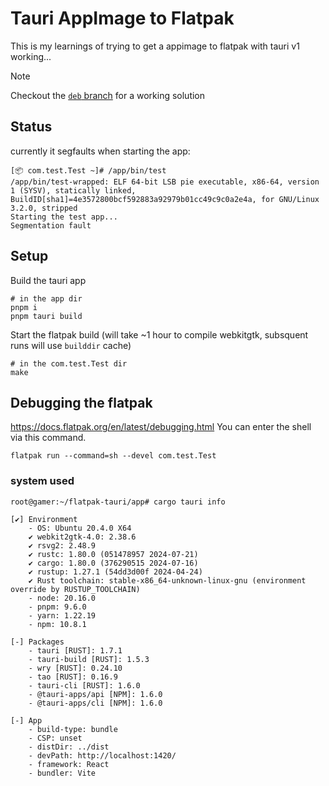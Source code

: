 # Tauri AppImage to Flatpak

This is my learnings of trying to get a appimage to flatpak with tauri v1 working...

> [!NOTE]
> Checkout the [`deb` branch](https://github.com/Hacksore/flatpak-tauri/tree/deb) for a working solution

## Status
currently it segfaults when starting the app:
```
[📦 com.test.Test ~]# /app/bin/test
/app/bin/test-wrapped: ELF 64-bit LSB pie executable, x86-64, version 1 (SYSV), statically linked, BuildID[sha1]=4e3572800bcf592883a92979b01cc49c9c0a2e4a, for GNU/Linux 3.2.0, stripped
Starting the test app...
Segmentation fault
```

## Setup

Build the tauri app
```
# in the app dir
pnpm i
pnpm tauri build
```

Start the flatpak build (will take ~1 hour to compile webkitgtk, subsquent runs will use `builddir` cache)
```
# in the com.test.Test dir
make
```

## Debugging the flatpak
https://docs.flatpak.org/en/latest/debugging.html
You can enter the shell via this command.
```
flatpak run --command=sh --devel com.test.Test
```

### system used

```
root@gamer:~/flatpak-tauri/app# cargo tauri info

[✔] Environment
    - OS: Ubuntu 20.4.0 X64
    ✔ webkit2gtk-4.0: 2.38.6
    ✔ rsvg2: 2.48.9
    ✔ rustc: 1.80.0 (051478957 2024-07-21)
    ✔ cargo: 1.80.0 (376290515 2024-07-16)
    ✔ rustup: 1.27.1 (54dd3d00f 2024-04-24)
    ✔ Rust toolchain: stable-x86_64-unknown-linux-gnu (environment override by RUSTUP_TOOLCHAIN)
    - node: 20.16.0
    - pnpm: 9.6.0
    - yarn: 1.22.19
    - npm: 10.8.1

[-] Packages
    - tauri [RUST]: 1.7.1
    - tauri-build [RUST]: 1.5.3
    - wry [RUST]: 0.24.10
    - tao [RUST]: 0.16.9
    - tauri-cli [RUST]: 1.6.0
    - @tauri-apps/api [NPM]: 1.6.0
    - @tauri-apps/cli [NPM]: 1.6.0

[-] App
    - build-type: bundle
    - CSP: unset
    - distDir: ../dist
    - devPath: http://localhost:1420/
    - framework: React
    - bundler: Vite
```
